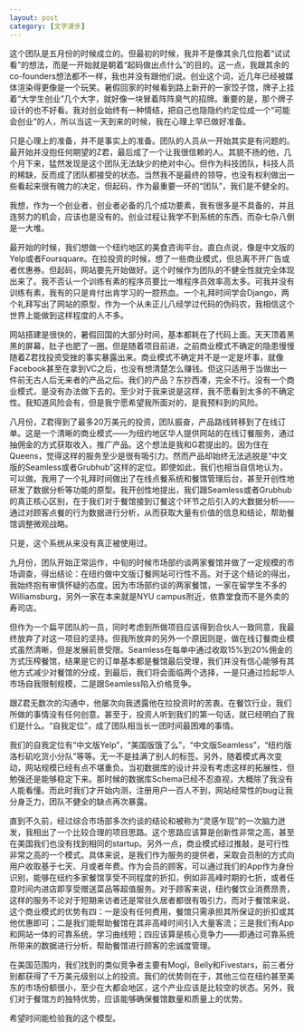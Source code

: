 ```yaml
---
layout: post
category: [文字漫步]
---
```


这个团队是五月份的时候成立的。但最初的时候，我并不是像其余几位抱着“试试看”的想法，而是一开始就是朝着“起码做出点什么”的目的。这一点，我跟其余的co-founders想法都不一样，我也并没有跟他们说。创业这个词，近几年已经被媒体渲染得更像是一个玩笑。暑假回家的时候看到路上新开的一家饺子馆，牌子上挂着“大学生创业”几个大字，就好像一块冒着阵阵臭气的招牌。重要的是，那个牌子设计的也不好看。我对创业始终有一种情结，把自己也隐隐约约定位成一个“可能会创业”的人，所以当这一天到来的时候，我在心理上早已做好准备。

只是心理上的准备，并不是事实上的准备。团队的人员从一开始其实是有问题的。最开始并没抱任何期望的Z君，最后成了一个让我很信赖的人。其貌不扬的他，几个月下来，猛然发现是这个团队无法缺少的绝对中心。但作为科技团队，科技人员的稀缺，反而成了团队都接受的状态。当然我不是最终的领导，也没有权利做出一些看起来很有魄力的决定，但起码，作为最重要一环的“团队”，我们是不健全的。

我想，作为一个创业者，创业者必备的几个成功要素，我有很多是不具备的，并且连努力的机会，应该也是没有的。创业过程让我学不到系统的东西，而杂七杂八倒是一大堆。

最开始的时候，我们想做一个纽约地区的美食咨询平台。直白点说，像是中文版的Yelp或者Foursquare。在拉投资的时候，想了一些商业模式，但总离不开广告或者优惠券。但起码，网站要先开始做好。这个时候作为团队的不健全性就完全体现出来了。我不否认一个训练有素的程序员要比一堆程序员效率高太多。可我并没有训练有素，我有的只是肯付出肯学习的一腔热血。一个礼拜时间学会Django，两个礼拜写出了网站的原型，作为一个从未正儿八经学过代码的伪码农，我相信这个世界上能做到这样程度的人不多。

网站搭建是很快的，暑假回国的大部分时间，基本都耗在了代码上面。天天顶着黑黑的屏幕，肚子也肥了一圈。但是随着项目前进，之前商业模式不确定的隐患慢慢随着Z君找投资受挫的事实暴露出来。商业模式不确定并不是一定是坏事，就像Facebook甚至在拿到VC之后，也没有想清楚怎么赚钱。但这只适用于当做出一件前无古人后无来者的产品之后。我们的产品？东抄西凑，完全不行。没有一个商业模式，是没有办法做下去的。至少对于我来说是这样，我不愿看到太多的不确定性。我知道风险会有，但是我宁愿希望我所面对的，是我预料到的风险。

八月份，Z君得到了最多20万美元的投资，团队振奋，产品路线转移到了在线订单。这是一个清晰的商业模式——为纽约地区华人提供网站的在线订餐服务，通过抽佣金的方式获取收入，推广产品。这个想法是我和G君提出的。因为住在Queens，觉得这样的服务至少是很有吸引力。然而产品却始终无法逃脱是“中文版的Seamless或者Grubhub”这样的定位。即使如此，我们也相当自信地认为，可以做。我用了一个礼拜时间做出了在线点餐系统和餐馆管理后台，甚至开创性地研发了数据分析等功能的原型。我开创性地提出，我们跟Seamless或者Grubhub的真正核心区别，在于我们对于餐馆接到订餐这个环节之后引入的大数据分析——通过对顾客点餐的行为数据进行分析，从而获取大量有价值的信息和结论，帮助餐馆调整微观战略。

只是，这个系统从来没有真正被使用过。

九月份，团队开始正常运作，中旬的时候市场部约谈两家餐馆并做了一定规模的市场调查，得出结论：在纽约做中文版订餐网站可行性不高。对于这个结论的得出，我始终抱有审慎怀疑的态度。因为市场部约谈的两家餐馆，一家在留学生不多的Williamsburg，另外一家在本来就是NYU campus附近，依靠堂食而不是外卖的寿司店。

但作为一个扁平团队的一员，同时考虑到所做项目应该得到合伙人一致同意，我最终放弃了对这一项目的坚持。但我所放弃的另外一个原因则是，做在线订餐商业模式虽然清晰，但是发展前景受限。Seamless在每单中通过收取15%到20%佣金的方式压榨餐馆，结果是它的订单基本都是餐馆最后受理，我们并没有信心能够有其他方式减少对餐馆的分成，到最后，我们将会面临两个选择，一是只通过捡起华人市场自我限制规模，二是跟Seamless陷入价格竞争。

跟Z君无数次的沟通中，他屡次向我透露他在拉投资时的苦衷。在餐饮行业，我们所做的事情没有任何创意。甚至于，投资人听到我们的第一句话，就已经明白了我们是什么。“自我定位”，成了团队相当长一团时间最困难的事情。

我们的自我定位有“中文版Yelp”，“美国版饿了么”，“中文版Seamless”，“纽约版洛杉矶吃货小分队”等等。无一不是挂满了别人的标签。另外，随着模式再次变动，网站规模已经有点不堪重负。当初数据库的设计并没有考虑这样的拓展性，但勉强还是能够稳定下来。那时候的数据库Schema已经不忍直视，大概除了我没有人能看懂。而此时我们才开始内测，注册用户一百人不到，网站经常性的bug让我分身乏力，团队不健全的缺点再次暴露。

直到不久前，经过综合市场部多次约谈的结论和被称为“灵感乍现”的一次脑力迸发，我相出了一个比较合理的项目思路。这个思路应该算是创新性非常之高，甚至在美国我们也没有找到相同的startup。另外一点，商业模式经过推敲，是可行性非常之高的一个模式。具体来说，是我们作为服务的提供者，采取会员制的方式向用户收取基于七天、月或者年费。作为会员的顾客，可以通过我们的App作为身份识别，能够在纽约多家餐馆享受不同程度的折扣，例如非高峰时期的七折，或者任意时间内进店即享受赠送菜品等超值服务。对于顾客来说，纽约餐饮业消费昂贵，这样的服务不论对于短期来访者还是常驻久居者都很有吸引力，而对于餐馆来说，这个商业模式的优势有四：一是没有任何费用，餐馆只需承担其所保证的折扣或其他优惠即可；二是我们能帮助餐馆在其非高峰时间引入大量客流；三是我们有App和网站一体的可靠系统，学习曲线短；四应该算是核心竞争力——即通过可靠系统所带来的数据进行分析，帮助餐馆进行顾客的忠诚度管理。

在美国范围内，我们找到的类似竞争者主要有Mogl，Belly和Fivestars，前三者分别都获得了千万美元级别以上的投资。我们的优势则在于，其他三位在纽约甚至美东的市场份额很小，至少在大都会地区，这个产业应该是比较空的状态。另外，我们对于餐馆方的独特优势，应该能够确保餐馆数量和质量上的优势。

希望时间能检验我的这个模型。